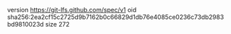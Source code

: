 version https://git-lfs.github.com/spec/v1
oid sha256:2ea2cf15c2725d9b7162b0c66829d1db76e4085ce0236c73db2983bd9810023d
size 272
